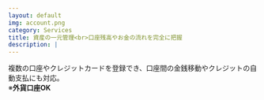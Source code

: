 ```yaml
---
layout: default
img: account.png
category: Services
title: 資産の一元管理<br>口座残高やお金の流れを完全に把握
description: |
---
```

複数の口座やクレジットカードを登録でき、口座間の金銭移動やクレジットの自動支払にも対応。<br>※<b>外貨口座OK</b>